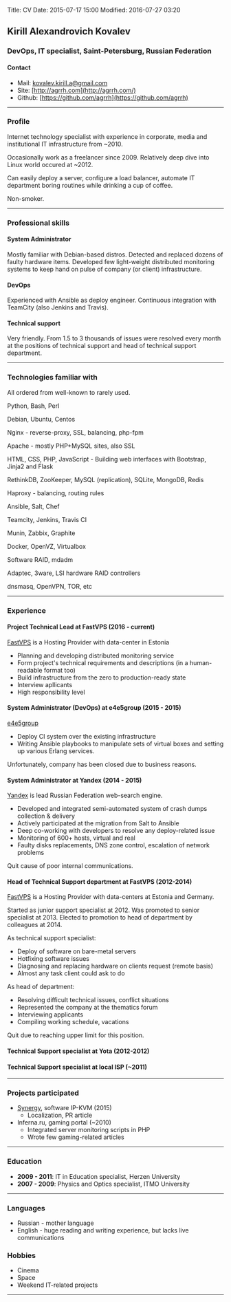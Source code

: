 Title: CV
Date: 2015-07-17 15:00
Modified: 2016-07-27 03:20

## Kirill Alexandrovich Kovalev
### DevOps, IT specialist, Saint-Petersburg, Russian Federation

#### Contact
- Mail: [kovalev.kirill.a@gmail.com](mailto:kovalev.kirill.a@gmail.com)
- Site: [http://agrrh.com](http://agrrh.com/)
- Github: [https://github.com/agrrh](https://github.com/agrrh)

---

### Profile

Internet technology specialist with experience in corporate, media and institutional IT infrastructure from ~2010.

Occasionally work as a freelancer since 2009. Relatively deep dive into Linux world occured at ~2012.

Can easily deploy a server, configure a load balancer, automate IT department boring routines while drinking a cup of coffee.

Non-smoker.

---

### Professional skills

#### System Administrator
Mostly familiar with Debian-based distros. Detected and replaced dozens of faulty hardware items. Developed few light-weight distributed monitoring systems to keep hand on pulse of company (or client) infrastructure.

#### DevOps
Experienced with Ansible as deploy engineer. Сontinuous integration with TeamCity (also Jenkins and Travis).

#### Technical support
Very friendly. From 1.5 to 3 thousands of issues were resolved every month at the positions of technical support and head of technical support department.

---

### Technologies familiar with

All ordered from well-known to rarely used.

Python, Bash, Perl

Debian, Ubuntu, Centos

Nginx - reverse-proxy, SSL, balancing, php-fpm

Apache - mostly PHP+MySQL sites, also SSL

HTML, CSS, PHP, JavaScript - Building web interfaces with Bootstrap, Jinja2 and Flask

RethinkDB, ZooKeeper, MySQL (replication), SQLite, MongoDB, Redis

Haproxy - balancing, routing rules

Ansible, Salt, Chef

Teamcity, Jenkins, Travis CI

Munin, Zabbix, Graphite

Docker, OpenVZ, Virtualbox

Software RAID, mdadm

Adaptec, 3ware, LSI hardware RAID controllers

dnsmasq, OpenVPN, TOR, etc

---

### Experience

#### Project Technical Lead at FastVPS (2016 - current)

[FastVPS](http://fastvps.ru/) is a Hosting Provider with data-center in Estonia

- Planning and developing distributed monitoring service
- Form project's technical requirements and descriptions (in a human-readable format too)
- Build infrastructure from the zero to production-ready state
- Interview apllicants
- High responsibility level

#### System Administrator (DevOps) at e4e5group (2015 - 2015)

[e4e5group](http://e4e5group.ru/)

- Deploy CI system over the existing infrastructure
- Writing Ansible playbooks to manipulate sets of virtual boxes and setting up various Erlang services.

Unfortunately, company has been closed due to business reasons.

#### System Administrator at Yandex (2014 - 2015)

[Yandex](http://www.yandex.ru/) is lead Russian Federation web-search engine.

- Developed and integrated semi-automated system of crash dumps collection & delivery
- Actively participated at the migration from Salt to Ansible
- Deep co-working with developers to resolve any deploy-related issue
- Monitoring of 600+ hosts, virtual and real
- Faulty disks replacements, DNS zone control, escalation of network problems

Quit cause of poor internal communications.

#### Head of Technical Support department at FastVPS (2012-2014)

[FastVPS](http://fastvps.ru/) is a Hosting Provider with data-centers at Estonia and Germany.

Started as junior support specialist at 2012.
Was promoted to senior specialist at 2013.
Elected to promotion to head of department by colleagues at 2014.

As technical support specialist:

- Deploy of software on bare-metal servers
- Hotfixing software issues
- Diagnosing and replacing hardware on clients request (remote basis)
- Almost any task client could ask to do

As head of department:

- Resolving difficult technical issues, conflict situations
- Represented the company at the thematics forum
- Interviewing applicants
- Compiling working schedule, vacations

Quit due to reaching upper limit for this position.

#### Technical Support specialist at Yota (2012-2012)

#### Technical Support specialist at local ISP (~2011)

---

### Projects participated

- [Synergy](http://synergy-project.org/), software IP-KVM (2015)
    - Localization, PR article
- Inferna.ru, gaming portal (~2010)
    - Integrated server monitoring scripts in PHP
    - Wrote few gaming-related articles

---

### Education

- __2009 - 2011__: IT in Education specialist, Herzen University
- __2007 - 2009__: Physics and Optics specialist, ITMO University

---

### Languages

- Russian - mother language
- English - huge reading and writing experience, but lacks live communications

### Hobbies

- Cinema
- Space
- Weekend IT-related projects

---
